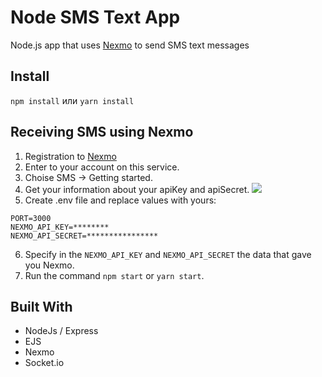 # Node SMS Text App

Node.js app that uses [Nexmo](https://dashboard.nexmo.com/sign-in) to send SMS text messages

## Install

`npm install` или `yarn install`

## Receiving SMS using Nexmo

1. Registration to [Nexmo](https://dashboard.nexmo.com/)
2. Enter to your account on this service.
3. Choise SMS -> Getting started.
4. Get your information about your apiKey and apiSecret.
   ![](https://image.prntscr.com/image/ZQYiv9OFTt_EWGossNIi0w.png)
5. Create .env file and replace values with yours:

```
PORT=3000
NEXMO_API_KEY=********
NEXMO_API_SECRET=****************
```

6. Specify in the `NEXMO_API_KEY` and `NEXMO_API_SECRET` the data that gave you Nexmo.
7. Run the command `npm start` or `yarn start`.

## Built With

-   NodeJs / Express
-   EJS
-   Nexmo
-   Socket.io
